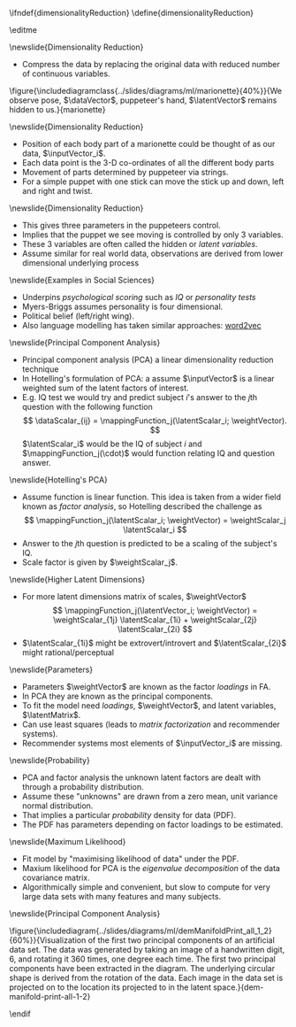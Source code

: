 \ifndef{dimensionalityReduction}
\define{dimensionalityReduction}

\editme

\newslide{Dimensionality Reduction}

* Compress the data by replacing the original data with reduced number of continuous variables.

\figure{\includediagramclass{../slides/diagrams/ml/marionette}{40%}}{We observe pose, $\dataVector$, puppeteer's hand, $\latentVector$ remains hidden to us.}{marionette}

\newslide{Dimensionality Reduction}

* Position of each body part of a marionette could be thought of as our data, $\inputVector_i$.
* Each data point is the 3-D co-ordinates of all the different body parts 
* Movement of parts determined by puppeteer via strings.
* For a simple puppet with one stick can move the stick up and down, left and right and twist.

\newslide{Dimensionality Reduction}

* This gives three parameters in the puppeteers control.
* Implies that the puppet we see moving is controlled by only 3 variables.
* These 3 variables are often called the hidden or *latent variables*. 
* Assume similar for real world data, observations are derived from lower dimensional underlying process

\newslide{Examples in Social Sciences}

* Underpins *psychological scoring* such as *IQ* or *personality tests*
* Myers-Briggs assumes personality is four dimensional.
* Political belief (left/right wing).
* Also language modelling has taken similar approaches: [word2vec](https://arxiv.org/abs/1301.3781) 

\newslide{Principal Component Analysis}

* Principal component analysis (PCA) a linear dimensionality reduction technique
* In Hotelling's formulation of PCA: a assume $\inputVector$ is a linear weighted sum of the latent factors of interest.
* E.g. IQ test we would try and predict subject $i$'s answer to the $j$th question with the following function
$$
\dataScalar_{ij} = \mappingFunction_j(\latentScalar_i; \weightVector).
$$
$\latentScalar_i$ would be the IQ of subject $i$ and $\mappingFunction_j(\cdot)$ would function relating IQ and question answer.

\newslide{Hotelling's PCA}

* Assume function is linear function. This idea is taken from a wider field known as *factor analysis*, so Hotelling described the challenge as
$$
\mappingFunction_j(\latentScalar_i; \weightVector) = \weightScalar_j \latentScalar_i
$$
* Answer to the $j$th question is predicted to be a scaling of the subject's IQ.
* Scale factor is given by $\weightScalar_j$.

\newslide{Higher Latent Dimensions}

* For more latent dimensions matrix of scales, $\weightVector$
$$
\mappingFunction_j(\latentVector_i; \weightVector) = \weightScalar_{1j} \latentScalar_{1i} + \weightScalar_{2j} \latentScalar_{2i}
$$
*  $\latentScalar_{1i}$ might be extrovert/introvert and $\latentScalar_{2i}$ might rational/perceptual


\newslide{Parameters}

* Parameters $\weightVector$ are known as the factor *loadings* in FA.
* In PCA they are known as the principal components.
* To fit the model need *loadings*, $\weightVector$, and latent variables, $\latentMatrix$.
* Can use least squares (leads to *matrix factorization* and recommender systems).
* Recommender systems most elements of $\inputVector_i$ are missing.

\newslide{Probability}

* PCA and factor analysis the unknown latent factors are dealt with through a probability distribution.
* Assume these "unknowns" are  drawn from a zero mean, unit variance normal distribution.
* That implies a particular *probability* density for data (PDF).
* The PDF has parameters depending on factor loadings to be estimated.


\newslide{Maximum Likelihood}

* Fit model by "maximising likelihood of data" under the PDF.
* Maxium likelihood for PCA is the *eigenvalue decomposition* of the data covariance matrix.
* Algorithmically simple and convenient, but slow to compute for very large data sets with many features and many subjects.

\newslide{Principal Component Analysis}

\figure{\includediagram{../slides/diagrams/ml/demManifoldPrint_all_1_2}{60%}}{Visualization of the first two principal components of an artificial data set. The data was generated by taking an image of a handwritten digit, 6, and rotating it 360 times, one degree each time. The first two principal components have been extracted in the diagram. The underlying circular shape is derived from the rotation of the data. Each image in the data set is projected on to the location its projected to in the latent space.}{dem-manifold-print-all-1-2}

\endif
